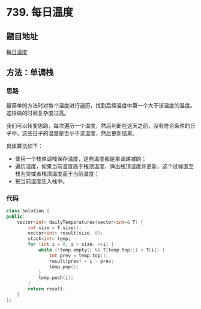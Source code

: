 # 739. 每日温度

## 题目地址

[每日温度](https://leetcode-cn.com/problems/daily-temperatures/)

## 方法：单调栈

### 思路

最简单的方法时对每个温度进行遍历，找到后续温度中第一个大于该温度的温度。这样做的时间复杂度过高。

我们可以转变思路，每次遍历一个温度，然后判断在这天之前，没有符合条件的日子中，这些日子的温度是否小于该温度，然后更新结果。

具体算法如下：
* 使用一个栈单调栈保存温度，这些温度都是单调递减的；
* 遍历温度，如果当前温度高于栈顶温度，弹出栈顶温度并更新，这个过程直至栈为空或者栈顶温度高于当前温度；
* 把当前温度压入栈中。

### 代码

```C++
class Solution {
public:
    vector<int> dailyTemperatures(vector<int>& T) {
        int size = T.size();
        vector<int> result(size, 0);
        stack<int> temp;
        for (int i = 0; i < size; ++i) {
            while (!temp.empty() && T[temp.top()] < T[i]) {
                int prev = temp.top();
                result[prev] = i - prev;
                temp.pop();
            }
            temp.push(i);
        }
        return result;
    }
};
```